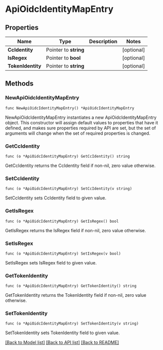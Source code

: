 # ApiOidcIdentityMapEntry

## Properties

Name | Type | Description | Notes
------------ | ------------- | ------------- | -------------
**CcIdentity** | Pointer to **string** |  | [optional] 
**IsRegex** | Pointer to **bool** |  | [optional] 
**TokenIdentity** | Pointer to **string** |  | [optional] 

## Methods

### NewApiOidcIdentityMapEntry

`func NewApiOidcIdentityMapEntry() *ApiOidcIdentityMapEntry`

NewApiOidcIdentityMapEntry instantiates a new ApiOidcIdentityMapEntry object.
This constructor will assign default values to properties that have it defined,
and makes sure properties required by API are set, but the set of arguments
will change when the set of required properties is changed.

### GetCcIdentity

`func (o *ApiOidcIdentityMapEntry) GetCcIdentity() string`

GetCcIdentity returns the CcIdentity field if non-nil, zero value otherwise.

### SetCcIdentity

`func (o *ApiOidcIdentityMapEntry) SetCcIdentity(v string)`

SetCcIdentity sets CcIdentity field to given value.

### GetIsRegex

`func (o *ApiOidcIdentityMapEntry) GetIsRegex() bool`

GetIsRegex returns the IsRegex field if non-nil, zero value otherwise.

### SetIsRegex

`func (o *ApiOidcIdentityMapEntry) SetIsRegex(v bool)`

SetIsRegex sets IsRegex field to given value.

### GetTokenIdentity

`func (o *ApiOidcIdentityMapEntry) GetTokenIdentity() string`

GetTokenIdentity returns the TokenIdentity field if non-nil, zero value otherwise.

### SetTokenIdentity

`func (o *ApiOidcIdentityMapEntry) SetTokenIdentity(v string)`

SetTokenIdentity sets TokenIdentity field to given value.


[[Back to Model list]](../README.md#documentation-for-models) [[Back to API list]](../README.md#documentation-for-api-endpoints) [[Back to README]](../README.md)


